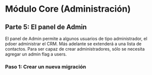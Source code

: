 # Módulo Core (Administración)
## Parte 5: El panel de Admin
El panel de Admin permite a algunos usuarios de tipo administrador, el pdoer administrar el CRM. Más adelante se
extenderá a una lista de contactos. Para ser capaz de crear administradores, sólo se necesita agregar un admin flag a
users.

### Paso 1: Crear un nueva migración

